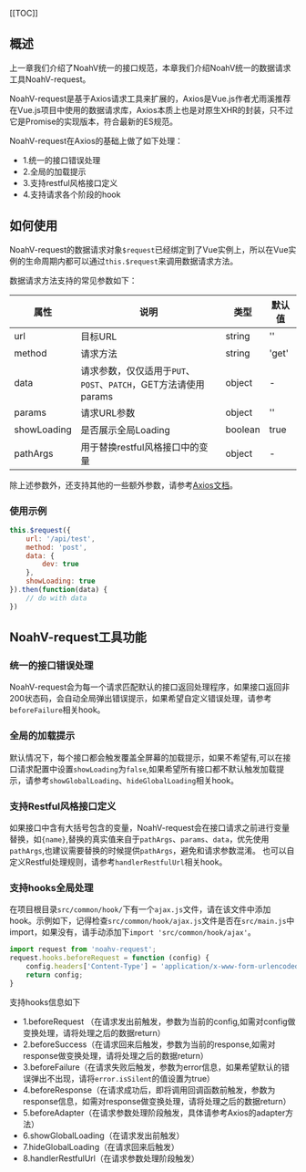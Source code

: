 [[TOC]]

## 概述

上一章我们介绍了NoahV统一的接口规范，本章我们介绍NoahV统一的数据请求工具NoahV-request。

NoahV-request是基于Axios请求工具来扩展的，Axios是Vue.js作者尤雨溪推荐在Vue.js项目中使用的数据请求库，Axios本质上也是对原生XHR的封装，只不过它是Promise的实现版本，符合最新的ES规范。

NoahV-request在Axios的基础上做了如下处理：

* 1.统一的接口错误处理
* 2.全局的加载提示
* 3.支持restful风格接口定义
* 4.支持请求各个阶段的hook

## 如何使用
NoahV-request的数据请求对象`$request`已经绑定到了Vue实例上，所以在Vue实例的生命周期内都可以通过`this.$request`来调用数据请求方法。

数据请求方法支持的常见参数如下：

| 属性  | 说明         | 类型   | 默认值 |
| ----- | ----------- | ------ | ------ |
| url |    目标URL | string | ''    |
| method |   请求方法 | string | 'get'    |
| data |   请求参数，仅仅适用于`PUT`、 `POST`、`PATCH`，GET方法请使用params| object | -    |
| params |   请求URL参数 | object | ''    |
| showLoading |  是否展示全局Loading | boolean | true   |
| pathArgs |  用于替换restful风格接口中的变量 | object | -   |


除上述参数外，还支持其他的一些额外参数，请参考[Axios文档](https://github.com/axios/axios#request-config)。

### 使用示例

```javascript
this.$request({
    url: '/api/test',
    method: 'post',
    data: {
        dev: true
    },
    showLoading: true
}).then(function(data) {
    // do with data
})
```



## NoahV-request工具功能

### 统一的接口错误处理
NoahV-request会为每一个请求匹配默认的接口返回处理程序，如果接口返回非200状态码，会自动全局弹出错误提示，如果希望自定义错误处理，请参考`beforeFailure`相关hook。

### 全局的加载提示
默认情况下，每个接口都会触发覆盖全屏幕的加载提示，如果不希望有,可以在接口请求配置中设置`showLoading`为`false`,如果希望所有接口都不默认触发加载提示，请参考`showGlobalLoading`、`hideGlobalLoading`相关hook。

### 支持Restful风格接口定义
如果接口中含有大括号包含的变量，NoahV-request会在接口请求之前进行变量替换，如`{name}`,替换的真实值来自于`pathArgs`、`params`、`data`，优先使用`pathArgs`,也建议需要替换的时候提供`pathArgs`，避免和请求参数混淆。
也可以自定义Restful处理规则，请参考`handlerRestfulUrl`相关hook。

### 支持hooks全局处理

在项目根目录`src/common/hook/`下有一个`ajax.js`文件，请在该文件中添加hook。示例如下，记得检查`src/common/hook/ajax.js`文件是否在`src/main.js`中import，如果没有，请手动添加下`import 'src/common/hook/ajax'`。


```javascript
import request from 'noahv-request';
request.hooks.beforeRequest = function (config) {
    config.headers['Content-Type'] = 'application/x-www-form-urlencoded'
    return config;
}
```


支持hooks信息如下
* 1.beforeRequest （在请求发出前触发，参数为当前的config,如需对config做变换处理，请将处理之后的数据return）
* 2.beforeSuccess（在请求回来后触发，参数为当前的response,如需对response做变换处理，请将处理之后的数据return）
* 3.beforeFailure（在请求失败后触发，参数为error信息，如果希望默认的错误弹出不出现，请将`error.isSilent`的值设置为true）
* 4.beforeResponse（在请求成功后，即将调用回调函数前触发，参数为response信息，如需对response做变换处理，请将处理之后的数据return）
* 5.beforeAdapter（在请求参数处理阶段触发，具体请参考Axios的adapter方法）
* 6.showGlobalLoading（在请求发出前触发）
* 7.hideGlobalLoading（在请求回来后触发）
* 8.handlerRestfulUrl（在请求参数处理阶段触发）
